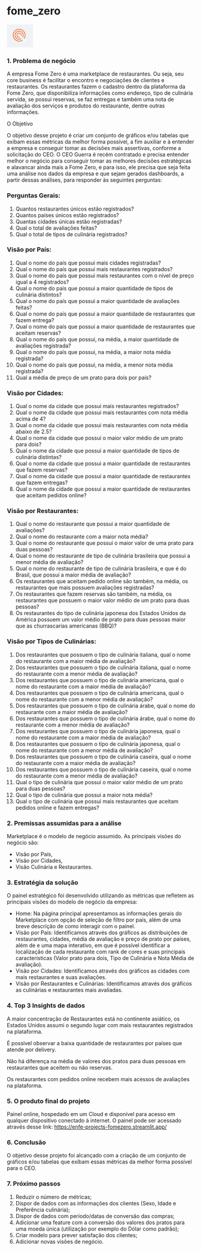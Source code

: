 # fome_zero
![Logo](https://github.com/CarvalhoEF/fome_zero/blob/main/logo1.png)

### 1. Problema de negócio

A empresa Fome Zero é uma marketplace de restaurantes. Ou seja, seu core business é facilitar o encontro e negociações de clientes e restaurantes. Os restaurantes fazem o cadastro dentro da plataforma da Fome Zero, que disponibiliza informações como endereço, tipo de culinária servida, se possui reservas, se faz entregas e também uma nota de avaliação dos serviços e produtos do restaurante, dentre outras informações.

O Objetivo

O objetivo desse projeto é criar um conjunto de gráficos e/ou tabelas que exibam essas métricas da melhor forma possível, a fim auxiliar e à entender a empresa e conseguir tomar as decisões mais assertivas, conforme a solicitação do CEO.
O CEO Guerra é recém contratado e precisa entender melhor o negócio para conseguir tomar as melhores decisões estratégicas e alavancar ainda mais a Fome Zero, e para isso, ele precisa que seja feita uma análise nos dados da empresa e que sejam gerados dashboards, a partir dessas análises, para responder às seguintes perguntas:

### Perguntas Gerais:

1. Quantos restaurantes únicos estão registrados?
2. Quantos países únicos estão registrados?
3. Quantas cidades únicas estão registradas?
4. Qual o total de avaliações feitas?
5. Qual o total de tipos de culinária registrados?

### Visão por País:

1. Qual o nome do país que possui mais cidades registradas?
2. Qual o nome do país que possui mais restaurantes registrados?
3. Qual o nome do país que possui mais restaurantes com o nível de preço igual a 4
registrados?
4. Qual o nome do país que possui a maior quantidade de tipos de culinária
distintos?
5. Qual o nome do país que possui a maior quantidade de avaliações feitas?
6. Qual o nome do país que possui a maior quantidade de restaurantes que fazem
entrega?
7. Qual o nome do país que possui a maior quantidade de restaurantes que aceitam
reservas?
8. Qual o nome do país que possui, na média, a maior quantidade de avaliações
registrada?
9. Qual o nome do país que possui, na média, a maior nota média registrada?
10. Qual o nome do país que possui, na média, a menor nota média registrada?
11. Qual a média de preço de um prato para dois por país?

### Visão por Cidades:

1. Qual o nome da cidade que possui mais restaurantes registrados?
2. Qual o nome da cidade que possui mais restaurantes com nota média acima de
4?
3. Qual o nome da cidade que possui mais restaurantes com nota média abaixo de
2.5?
4. Qual o nome da cidade que possui o maior valor médio de um prato para dois?
5. Qual o nome da cidade que possui a maior quantidade de tipos de culinária
distintas?
6. Qual o nome da cidade que possui a maior quantidade de restaurantes que fazem
reservas?
7. Qual o nome da cidade que possui a maior quantidade de restaurantes que fazem
entregas?
8. Qual o nome da cidade que possui a maior quantidade de restaurantes que
aceitam pedidos online?

### Visão por Restaurantes:

1. Qual o nome do restaurante que possui a maior quantidade de avaliações?
2. Qual o nome do restaurante com a maior nota média?
3. Qual o nome do restaurante que possui o maior valor de uma prato para duas
pessoas?
4. Qual o nome do restaurante de tipo de culinária brasileira que possui a menor
média de avaliação?
5. Qual o nome do restaurante de tipo de culinária brasileira, e que é do Brasil, que
possui a maior média de avaliação?
6. Os restaurantes que aceitam pedido online são também, na média, os
restaurantes que mais possuem avaliações registradas?
7. Os restaurantes que fazem reservas são também, na média, os restaurantes que
possuem o maior valor médio de um prato para duas pessoas?
8. Os restaurantes do tipo de culinária japonesa dos Estados Unidos da América
possuem um valor médio de prato para duas pessoas maior que as churrascarias
americanas (BBQ)?

### Visão por Tipos de Culinárias:

1. Dos restaurantes que possuem o tipo de culinária italiana, qual o nome do
restaurante com a maior média de avaliação?
2. Dos restaurantes que possuem o tipo de culinária italiana, qual o nome do
restaurante com a menor média de avaliação?
3. Dos restaurantes que possuem o tipo de culinária americana, qual o nome do
restaurante com a maior média de avaliação?
4. Dos restaurantes que possuem o tipo de culinária americana, qual o nome do
restaurante com a menor média de avaliação?
5. Dos restaurantes que possuem o tipo de culinária árabe, qual o nome do
restaurante com a maior média de avaliação?
6. Dos restaurantes que possuem o tipo de culinária árabe, qual o nome do
restaurante com a menor média de avaliação?
7. Dos restaurantes que possuem o tipo de culinária japonesa, qual o nome do
restaurante com a maior média de avaliação?
8. Dos restaurantes que possuem o tipo de culinária japonesa, qual o nome do
restaurante com a menor média de avaliação?
9. Dos restaurantes que possuem o tipo de culinária caseira, qual o nome do
restaurante com a maior média de avaliação?
10. Dos restaurantes que possuem o tipo de culinária caseira, qual o nome do
restaurante com a menor média de avaliação?
11. Qual o tipo de culinária que possui o maior valor médio de um prato para duas
pessoas?
12. Qual o tipo de culinária que possui a maior nota média?
13. Qual o tipo de culinária que possui mais restaurantes que aceitam pedidos
online e fazem entregas?

### 2. Premissas assumidas para a análise
Marketplace é o modelo de negócio assumido.
As principais visões do negócio são: 
- Visão por País,
- Visão por Cidades,
- Visão Culinária e Restaurantes.
  
### 3. Estratégia da solução

O painel estratégico foi desenvolvido utilizando as métricas que refletem as principais visões do modelo de negócio da empresa:

- Home:
Na página principal apresentamos as informações gerais do Marketplace com opção de seleção de filtro por país, além de uma breve descrição de como interagir com o painel.
- Visão por País:
Identificamos através dos gráficos as distribuições de restaurantes, cidades, média de avaliação e preço de prato por países, além de e uma mapa interativo, em que é possível identificar a localização de cada restaurante com rank de cores e suas principais características (Valor prato para dois, Tipo de Culinária e Nota Média de avaliação).
- Visão por Cidades:
Identificamos através dos gráficos as cidades com mais restaurantes e suas avaliações.
- Visão por Restaurantes e Culinárias:
Identificamos através dos gráficos as culinárias e restaurantes mais avaliadas.

### 4. Top 3 Insights de dados

A maior concentração de Restaurantes está no continente asiático, os Estados Unidos assumi o segundo lugar com mais restaurantes registrados na plataforma.

É possível observar a baixa quantidade de restaurantes por países que atende por delivery.

Não há diferença na média de valores dos pratos para duas pessoas em restaurantes que aceitem ou não reservas.

Os restaurantes com pedidos online recebem mais acessos de avaliações na plataforma.

### 5. O produto final do projeto

Painel online, hospedado em um Cloud e disponível para acesso em qualquer dispositivo conectado à internet. O painel pode ser acessado através desse link: https://enfe-projects-fomezero.streamlit.app/

### 6. Conclusão

O objetivo desse projeto foi alcançado com a criação de um conjunto de gráficos e/ou tabelas que exibam essas métricas da melhor forma possível para o CEO.

### 7. Próximo passos

1. Reduzir o número de métricas;
2. Dispor de dados com as informações dos clientes (Sexo, Idade e Preferência culinária);
3. Dispor de dados com período/datas de conversão das compras;
4. Adicionar uma feature com a conversão dos valores dos pratos para uma moeda única (utilização por exemplo do Dólar como padrão);
5. Criar modelo para prever satisfação dos clientes;
6. Adicionar novas visões de negócio.
